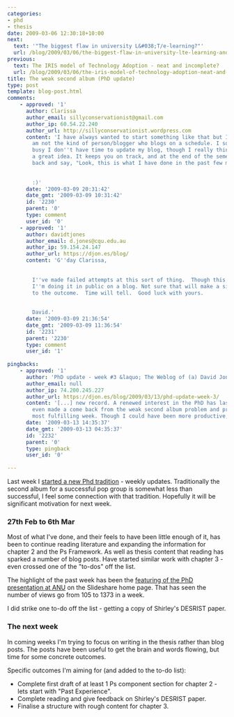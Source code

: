 ```yaml
---
categories:
- phd
- thesis
date: 2009-03-06 12:30:18+10:00
next:
  text: '"The biggest flaw in university L&#038;T/e-learning?"'
  url: /blog/2009/03/06/the-biggest-flaw-in-university-lte-learning-and-how-to-avoid-it/
previous:
  text: The IRIS model of Technology Adoption - neat and incomplete?
  url: /blog/2009/03/06/the-iris-model-of-technology-adoption-neat-and-incomplete/
title: The weak second album (PhD update)
type: post
template: blog-post.html
comments:
    - approved: '1'
      author: Clarissa
      author_email: sillyconservationist@gmail.com
      author_ip: 60.54.22.240
      author_url: http://sillyconservationist.wordpress.com
      content: 'I have always wanted to start something like that but I realize that I
        am not the kind of person/blogger who blogs on a schedule. I sometimes get too
        busy I don''t have time to update my blog, though I really think that this is
        a great idea. It keeps you on track, and at the end of the semester, you can look
        back and say, "Look, this is what I have done in the past few months."
    
    
        :)'
      date: '2009-03-09 20:31:42'
      date_gmt: '2009-03-09 10:31:42'
      id: '2230'
      parent: '0'
      type: comment
      user_id: '0'
    - approved: '1'
      author: davidtjones
      author_email: d.jones@cqu.edu.au
      author_ip: 59.154.24.147
      author_url: https://djon.es/blog/
      content: 'G''day Clarissa,
    
    
        I''ve made failed attempts at this sort of thing.  Though this is the first time
        I''m doing it in public on a blog. Not sure that will make a significant difference
        to the outcome.  Time will tell.  Good luck with yours.
    
    
        David.'
      date: '2009-03-09 21:36:54'
      date_gmt: '2009-03-09 11:36:54'
      id: '2231'
      parent: '2230'
      type: comment
      user_id: '1'
    
pingbacks:
    - approved: '1'
      author: 'PhD update - week #3 &laquo; The Weblog of (a) David Jones'
      author_email: null
      author_ip: 74.200.245.227
      author_url: https://djon.es/blog/2009/03/13/phd-update-week-3/
      content: '[...] new record. A renewed interest in the PhD has lasted 3 weeks. I&#8217;ve
        even made a come back from the weak second album problem and probably had the
        most fulfilling week. Though I could have been more productive, perhaps [...]'
      date: '2009-03-13 14:35:37'
      date_gmt: '2009-03-13 04:35:37'
      id: '2232'
      parent: '0'
      type: pingback
      user_id: '0'
    
---
```

Last week I [started a new Phd tradition](/blog/2009/02/27/phd-update-1-the-start-of-a-tradition/) - weekly updates. Traditionally the second album for a successful pop group is somewhat less than successful, I feel some connection with that tradition. Hopefully it will be significant motivation for next week.

### 27th Feb to 6th Mar

Most of what I've done, and their feels to have been little enough of it, has been to continue reading literature and expanding the information for chapter 2 and the Ps Framework. As well as thesis content that reading has sparked a number of blog posts. Have started similar work with chapter 3 - even crossed one of the "to-dos" off the list.

The highlight of the past week has been the [featuring of the PhD presentation at ANU](/blog/2009/02/27/featured-on-slideshare-the-give-and-take-of-social-computing/) on the Slideshare home page. That has seen the number of views go from 105 to 1373 in a week.

I did strike one to-do off the list - getting a copy of Shirley's DESRIST paper.

### The next week

In coming weeks I'm trying to focus on writing in the thesis rather than blog posts. The posts have been useful to get the brain and words flowing, but time for some concrete outcomes.

Specific outcomes I'm aiming for (and added to the to-do list):

- Complete first draft of at least 1 Ps component section for chapter 2 - lets start with "Past Experience".
- Complete reading and give feedback on Shirley's DESRIST paper.
- Finalise a structure with rough content for chapter 3.